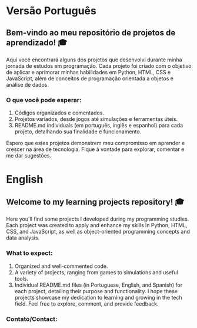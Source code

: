 # Versão Português

## Bem-vindo ao meu repositório de projetos de aprendizado! 🎓

Aqui você encontrará alguns dos projetos que desenvolvi durante minha jornada de estudos em programação. Cada projeto foi criado com o objetivo de aplicar e aprimorar minhas habilidades em Python, HTML, CSS e JavaScript, além de conceitos de programação orientada a objetos e análise de dados.

### O que você pode esperar:

1. Códigos organizados e comentados.
2. Projetos variados, desde jogos até simulações e ferramentas úteis.
3. README.md individuais (em português, inglês e espanhol) para cada projeto, detalhando sua finalidade e funcionamento.

Espero que estes projetos demonstrem meu compromisso em aprender e crescer na área de tecnologia. Fique à vontade para explorar, comentar e me dar sugestões.


# English

## Welcome to my learning projects repository! 🎓

Here you'll find some projects I developed during my programming studies. Each project was created to apply and enhance my skills in Python, HTML, CSS, and JavaScript, as well as object-oriented programming concepts and data analysis.

### What to expect:

1. Organized and well-commented code.
2. A variety of projects, ranging from games to simulations and useful tools.
3. Individual README.md files (in Portuguese, English, and Spanish) for each project, detailing their purpose and functionality.
I hope these projects showcase my dedication to learning and growing in the tech field. Feel free to explore, comment, and provide feedback.

### Contato/Contact:

[Email]: ronaldwmm1989@gmail.com
[Linkedin]: https://www.linkedin.com/in/ronald-wladimir-medina-medina-667a63221/ 
[GitHub]: https://github.com/Ronaldwm89


